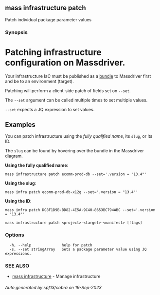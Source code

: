 ## mass infrastructure patch

Patch individual package parameter values

### Synopsis

# Patching infrastructure configuration on Massdriver.

Your infrastructure IaC must be published as a [bundle](https://docs.massdriver.cloud/bundles) to Massdriver first and be to an environment (target).

Patching will perform a client-side patch of fields set on `--set`.

The `--set` argument can be called multiple times to set multiple values.

`--set` expects a JQ expression to set values.

## Examples

You can patch infrastructure using the _fully qualified name_, its `slug`, or its ID.

The `slug` can be found by hovering over the bundle in the Massdriver diagram.

**Using the fully qualified name**:

```shell
mass infrastructure patch ecomm-prod-db --set='.version = "13.4"'
```

**Using the slug**:

```shell
mass infra patch ecomm-prod-db-x12g --set='.version = "13.4"'
```

**Using the ID**:

```shell
mass infra patch DC8F1D9B-BD82-4E5A-9C40-8653BC794ABC --set='.version = "13.4"'
```


```
mass infrastructure patch <project>-<target>-<manifest> [flags]
```

### Options

```
  -h, --help              help for patch
  -s, --set stringArray   Sets a package parameter value using JQ expressions.
```

### SEE ALSO

* [mass infrastructure](mass_infrastructure.md)	 - Manage infrastructure

###### Auto generated by spf13/cobra on 19-Sep-2023
